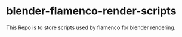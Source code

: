 # blender-flamenco-render-scripts
This Repo is to store scripts used by flamenco for blender rendering.
